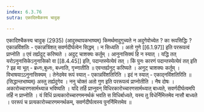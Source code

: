 ```yaml
---
index: 6.3.76
sutra: एकादिश्चैकस्य चादुक्

---
```

 एकादिश्चैकस्य चादुक् (2935) (आदुस्थापकभाष्यम्) किमर्थमादुगुच्यते न अदुगेवोच्येत ? का रूपसिद्धिः ? एकान्नविंशतिः  -  एकान्नत्रिंशत् सवर्णदीर्घत्वेन सिद्धम् । न सिध्यति । अतो गुणे [[6.1.97]] इति पररूपत्वं प्राप्नोति ॥ एवं तर्ह्यदुट् करिष्यते । अदुट् चाशक्यः कर्तुम् । आनुनासिक्यं हि न स्यात् । यद्धि तत् यरोऽनुनासिकेऽनुनासिको वा [[8.4.45]] इति, पदान्तस्येत्येवं तत् । किं पुनः कारणं पदान्तस्येत्येवं तत् इति ? इह मा भूत्  -  ब्रध्नः,बुध्नः, बध्नाति, गृभ्णातीति ॥ एवन्तर्ह्यनुट् करिष्यते । अनुट् चाशक्यः कर्तुम् । विभाषयाऽऽनुनासिक्यम् । तेनेदमेव रूपं स्यात्  -  एकान्नविंशतिरिति । इदं न स्यात्  -  एकाद्नविंशतिरिति ॥ (सिद्धान्तभाष्यम्) अस्तु तर्ह्यदुगेव । ननु चोक्तं अतो गुण इति पररूपत्वं प्राप्नोतीति । नैष दोषः । अकारोच्चारणसार्मथ्यान्न भविष्यति । यदि तर्हि प्राप्नुवन् विधिरकारोच्चारणसार्मथ्यात् बाध्यते, सवर्णदीर्घत्वमपि तर्हि न प्राप्नोति । यं विधिं प्रत्यकारोच्चारणमनर्थकं भवति स विधिर्बाध्यते, यस्य तु विधेर्निमित्तमेव नासौ बाध्यते । पररूपं च प्रत्यकारोच्चारणमनर्थकम्, सवर्णदीर्घत्वस्य पुनर्निमित्तमेव ॥ 